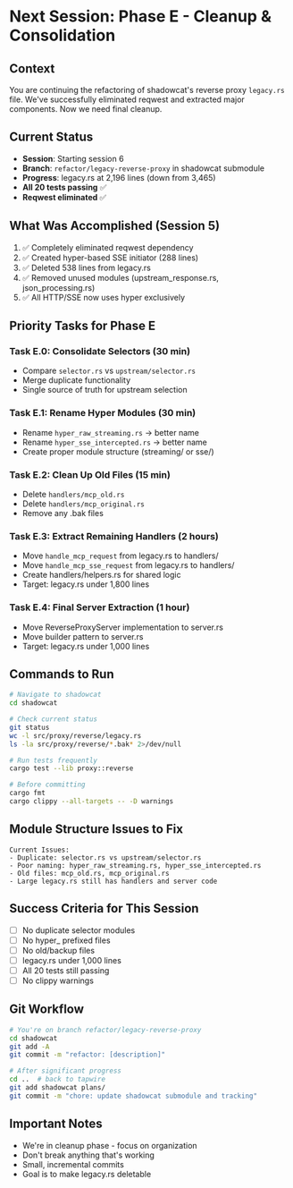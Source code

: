 # Next Session: Phase E - Cleanup & Consolidation

## Context
You are continuing the refactoring of shadowcat's reverse proxy `legacy.rs` file. We've successfully eliminated reqwest and extracted major components. Now we need final cleanup.

## Current Status
- **Session**: Starting session 6
- **Branch**: `refactor/legacy-reverse-proxy` in shadowcat submodule  
- **Progress**: legacy.rs at 2,196 lines (down from 3,465)
- **All 20 tests passing** ✅
- **Reqwest eliminated** ✅

## What Was Accomplished (Session 5)
1. ✅ Completely eliminated reqwest dependency
2. ✅ Created hyper-based SSE initiator (288 lines)
3. ✅ Deleted 538 lines from legacy.rs
4. ✅ Removed unused modules (upstream_response.rs, json_processing.rs)
5. ✅ All HTTP/SSE now uses hyper exclusively

## Priority Tasks for Phase E

### Task E.0: Consolidate Selectors (30 min)
- Compare `selector.rs` vs `upstream/selector.rs`
- Merge duplicate functionality
- Single source of truth for upstream selection

### Task E.1: Rename Hyper Modules (30 min)
- Rename `hyper_raw_streaming.rs` → better name
- Rename `hyper_sse_intercepted.rs` → better name
- Create proper module structure (streaming/ or sse/)

### Task E.2: Clean Up Old Files (15 min)
- Delete `handlers/mcp_old.rs`
- Delete `handlers/mcp_original.rs`
- Remove any .bak files

### Task E.3: Extract Remaining Handlers (2 hours)
- Move `handle_mcp_request` from legacy.rs to handlers/
- Move `handle_mcp_sse_request` from legacy.rs to handlers/
- Create handlers/helpers.rs for shared logic
- Target: legacy.rs under 1,800 lines

### Task E.4: Final Server Extraction (1 hour)
- Move ReverseProxyServer implementation to server.rs
- Move builder pattern to server.rs
- Target: legacy.rs under 1,000 lines

## Commands to Run
```bash
# Navigate to shadowcat
cd shadowcat

# Check current status
git status
wc -l src/proxy/reverse/legacy.rs
ls -la src/proxy/reverse/*.bak* 2>/dev/null

# Run tests frequently
cargo test --lib proxy::reverse

# Before committing
cargo fmt
cargo clippy --all-targets -- -D warnings
```

## Module Structure Issues to Fix
```
Current Issues:
- Duplicate: selector.rs vs upstream/selector.rs
- Poor naming: hyper_raw_streaming.rs, hyper_sse_intercepted.rs  
- Old files: mcp_old.rs, mcp_original.rs
- Large legacy.rs still has handlers and server code
```

## Success Criteria for This Session
- [ ] No duplicate selector modules
- [ ] No hyper_ prefixed files
- [ ] No old/backup files
- [ ] legacy.rs under 1,000 lines
- [ ] All 20 tests still passing
- [ ] No clippy warnings

## Git Workflow
```bash
# You're on branch refactor/legacy-reverse-proxy
cd shadowcat
git add -A
git commit -m "refactor: [description]"

# After significant progress
cd ..  # back to tapwire
git add shadowcat plans/
git commit -m "chore: update shadowcat submodule and tracking"
```

## Important Notes
- We're in cleanup phase - focus on organization
- Don't break anything that's working
- Small, incremental commits
- Goal is to make legacy.rs deletable